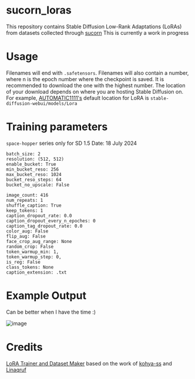 # sucorn_loras
This repository contains Stable Diffusion Low-Rank Adaptations (LoRAs) from datasets collected through [sucorn](https://github.com/speckly/sucorn)
This is currently a work in progress

# Usage
Filenames will end with `.safetensors`. Filenames will also contain a number, where n is the epoch number where the checkpoint is saved. It is recommended to download the one with the highest number.
The location of your download depends on where you are hosting Stable Diffusion on. For example, [AUTOMATIC1111's](https://github.com/AUTOMATIC1111/stable-diffusion-webui) default location for LoRA is `stable-diffusion-webui/models/Lora`

# Training parameters
`space-hopper` series only for SD 1.5
Date: 18 July 2024
```
batch_size: 2
resolution: (512, 512)
enable_bucket: True
min_bucket_reso: 256
max_bucket_reso: 1024
bucket_reso_steps: 64
bucket_no_upscale: False

image_count: 416
num_repeats: 1
shuffle_caption: True
keep_tokens: 1
caption_dropout_rate: 0.0
caption_dropout_every_n_epoches: 0
caption_tag_dropout_rate: 0.0
color_aug: False
flip_aug: False
face_crop_aug_range: None
random_crop: False
token_warmup_min: 1,
token_warmup_step: 0,
is_reg: False
class_tokens: None
caption_extension: .txt
```
# Example Output
Can be better when I have the time :)

![image](https://github.com/user-attachments/assets/2edca16b-62aa-4c36-9c8c-f940c1b613fd)

# Credits

[LoRA Trainer and Dataset Maker](https://github.com/hollowstrawberry/kohya-colab) based on the work of [kohya-ss](https://github.com/kohya-ss/sd-scripts) and [Linaqruf](https://github.com/Linaqruf/kohya-trainer)
